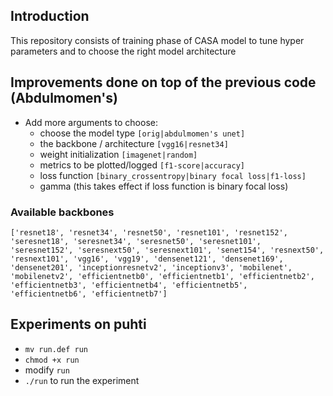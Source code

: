 ## Introduction

This repository consists of training phase of CASA model to tune hyper parameters and to choose the right model architecture

## Improvements done on top of the previous code (Abdulmomen's)

- Add more arguments to choose:
  - choose the model type `[orig|abdulmomen's unet]`
  - the backbone / architecture `[vgg16|resnet34]`
  - weight initialization `[imagenet|random]`
  - metrics to be plotted/logged `[f1-score|accuracy]`
  - loss function `[binary_crossentropy|binary focal loss|f1-loss]`
  - gamma (this takes effect if loss function is binary focal loss)

### Available backbones

`['resnet18', 'resnet34', 'resnet50', 'resnet101', 'resnet152', 'seresnet18', 'seresnet34', 'seresnet50', 'seresnet101', 'seresnet152', 'seresnext50', 'seresnext101', 'senet154', 'resnext50', 'resnext101', 'vgg16', 'vgg19', 'densenet121', 'densenet169', 'densenet201', 'inceptionresnetv2', 'inceptionv3', 'mobilenet', 'mobilenetv2', 'efficientnetb0', 'efficientnetb1', 'efficientnetb2', 'efficientnetb3', 'efficientnetb4', 'efficientnetb5', 'efficientnetb6', 'efficientnetb7']`

## Experiments on puhti

- `mv run.def run`
- `chmod +x run`
- modify `run`
- `./run` to run the experiment

